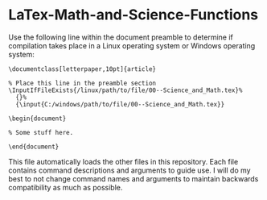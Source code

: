# LaTex-Math-and-Science-Functions

Use the following line within the document preamble to determine if compilation takes place in a Linux operating system or Windows operating system:

```
\documentclass[letterpaper,10pt]{article}

% Place this line in the preamble section
\InputIfFileExists{/linux/path/to/file/00--Science_and_Math.tex}%
  {}%
  {\input{C:/windows/path/to/file/00--Science_and_Math.tex}}
  
\begin{document}

% Some stuff here.

\end{document}
```
This file automatically loads the other files in this repository.  Each file contains command descriptions and arguments to guide use.  I will do my best to not change command names and arguments to maintain backwards compatibility as much as possible.
